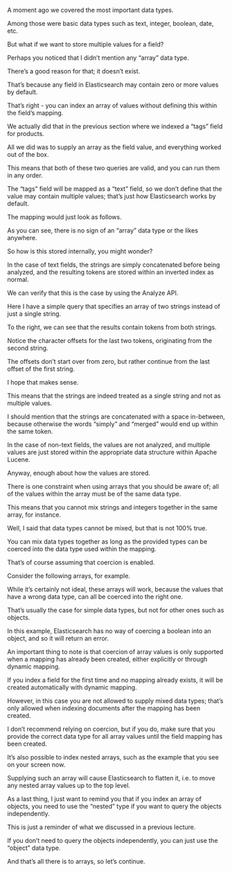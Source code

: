 A moment ago we covered the most important data types.

Among those were basic data types such as text, integer, boolean, date, etc.

But what if we want to store multiple values for a field?

Perhaps you noticed that I didn’t mention any “array” data type.

There’s a good reason for that; it doesn’t exist.

That’s because any field in Elasticsearch may contain zero or more values by default.

That’s right - you can index an array of values without defining this within the field’s mapping.

We actually did that in the previous section where we indexed a “tags” field for products.

All we did was to supply an array as the field value, and everything worked out of the box.

This means that both of these two queries are valid, and you can run them in any order.

The “tags” field will be mapped as a “text” field, so we don’t define that the value may contain multiple values; that’s just how Elasticsearch works by default.

The mapping would just look as follows.

As you can see, there is no sign of an “array” data type or the likes anywhere.

So how is this stored internally, you might wonder?

In the case of text fields, the strings are simply concatenated before being analyzed, and the resulting tokens are stored within an inverted index as normal.

We can verify that this is the case by using the Analyze API.

Here I have a simple query that specifies an array of two strings instead of just a single string.

To the right, we can see that the results contain tokens from both strings.

Notice the character offsets for the last two tokens, originating from the second string.

The offsets don’t start over from zero, but rather continue from the last offset of the first string.

I hope that makes sense.

This means that the strings are indeed treated as a single string and not as multiple values.

I should mention that the strings are concatenated with a space in-between, because otherwise the words “simply” and “merged” would end up within the same token.

In the case of non-text fields, the values are not analyzed, and multiple values are just stored within the appropriate data structure within Apache Lucene.

Anyway, enough about how the values are stored.

There is one constraint when using arrays that you should be aware of; all of the values within the array must be of the same data type.

This means that you cannot mix strings and integers together in the same array, for instance.

Well, I said that data types cannot be mixed, but that is not 100% true.

You can mix data types together as long as the provided types can be coerced into the data type used within the mapping.

That’s of course assuming that coercion is enabled.

Consider the following arrays, for example.

While it’s certainly not ideal, these arrays will work, because the values that have a wrong data type, can all be coerced into the right one.

That’s usually the case for simple data types, but not for other ones such as objects.

In this example, Elasticsearch has no way of coercing a boolean into an object, and so it will return an error.

An important thing to note is that coercion of array values is only supported when a mapping has already been created, either explicitly or through dynamic mapping.

If you index a field for the first time and no mapping already exists, it will be created automatically with dynamic mapping.

However, in this case you are not allowed to supply mixed data types; that’s only allowed when indexing documents after the mapping has been created.

I don’t recommend relying on coercion, but if you do, make sure that you provide the correct data type for all array values until the field mapping has been created.

It’s also possible to index nested arrays, such as the example that you see on your screen now.

Supplying such an array will cause Elasticsearch to flatten it, i.e. to move any nested array values up to the top level.

As a last thing, I just want to remind you that if you index an array of objects, you need to use the “nested” type if you want to query the objects independently.

This is just a reminder of what we discussed in a previous lecture.

If you don’t need to query the objects independently, you can just use the “object” data type.

And that’s all there is to arrays, so let’s continue.

